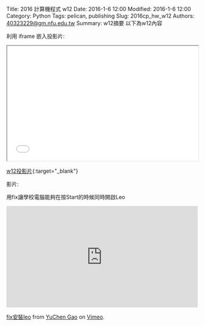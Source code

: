 Title: 2016 計算機程式 w12
Date: 2016-1-6 12:00
Modified: 2016-1-6 12:00
Category: Python
Tags: pelican, publishing
Slug: 2016cp_hw_w12
Authors: 40323229@gm.nfu.edu.tw
Summary: w12摘要
以下為w12內容

利用 iframe 嵌入投影片:

<iframe src="simplest12.html" width="500" height="300"></iframe>

[w12投影片](simplest12.html){:target="_blank"}

影片:

用fix讓學校電腦能夠在按Start的時候同時開啟Leo

<iframe src="https://player.vimeo.com/video/151217566" width="500" height="265" frameborder="0" webkitallowfullscreen mozallowfullscreen allowfullscreen></iframe>
<p><a href="https://vimeo.com/151217566">fix安裝leo</a> from <a href="https://vimeo.com/user45634325">YuChen  Gao</a> on <a href="https://vimeo.com">Vimeo</a>.</p>


